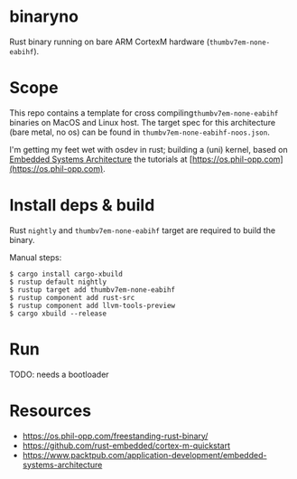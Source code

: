 # binaryno
Rust binary running on bare ARM CortexM hardware (`thumbv7em-none-eabihf`).

# Scope
This repo contains a template for cross compiling`thumbv7em-none-eabihf` binaries on MacOS and Linux
host. The target spec for this architecture (bare metal, no os) can be found in `thumbv7em-none-eabihf-noos.json`.

I'm getting my feet wet with osdev in rust; building a (uni) kernel, based 
on [Embedded Systems Architecture](https://www.packtpub.com/application-development/embedded-systems-architecture) 
the tutorials at [https://os.phil-opp.com](https://os.phil-opp.com).

# Install deps & build


Rust `nightly` and `thumbv7em-none-eabihf` target are required to build the binary.

Manual steps:
```
$ cargo install cargo-xbuild
$ rustup default nightly
$ rustup target add thumbv7em-none-eabihf
$ rustup component add rust-src
$ rustup component add llvm-tools-preview
$ cargo xbuild --release
```

# Run
TODO: needs a bootloader

# Resources
- https://os.phil-opp.com/freestanding-rust-binary/
- https://github.com/rust-embedded/cortex-m-quickstart
- https://www.packtpub.com/application-development/embedded-systems-architecture
